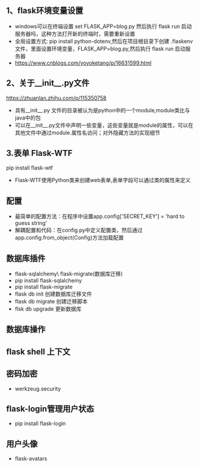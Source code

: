 ## 1、flask环境变量设置
- windows可以在终端设置 set FLASK_APP=blog.py
然后执行 flask run 启动服务器吗，这种方法打开新的终端时，需要重新设置
- 全局设置方式: pip install python-dotenv,然后在项目根目录下创建 .flaskenv 文件，里面设置环境变量，FLASK_APP=blog.py,然后执行 flask run 启动服务器
- https://www.cnblogs.com/yoyoketang/p/16631599.html

## 2、关于__init__.py文件
https://zhuanlan.zhihu.com/p/115350758
- 具有__init__.py 文件的目录被认为是python中的一个module,module类比与java中的包
- 可以在__init__.py文件中声明一些变量，这些变量就是module的属性，可以在其他文件中通过module.属性名访问；对外隐藏方法的实现细节

## 3.表单 Flask-WTF
pip install flask-wtf
- Flask-WTF使用Python类来创建web表单,表单字段可以通过类的属性来定义

## 配置
- 最简单的配置方法：在程序中设置app.config['SECRET_KEY'] = 'hard to guess string'
- 解耦配置和代码：在config.py中定义配置类，然后通过app.config.from_object(Config)方法加载配置
  
## 数据库插件
- flask-sqlalchemy\ flask-migrate(数据库迁移)
-  pip install flask-sqlalchemy
-  pip install flask-migrate
-  flask db init 创建数据库迁移文件
-  flask db migrate 创建迁移脚本
-  flsk db upgrade 更新数据库
## 数据库操作
## flask shell 上下文
## 密码加密
- werkzeug.security
## flask-login管理用户状态
-  pip install flask-login

## 用户头像
- flask-avatars

